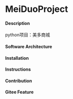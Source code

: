 # MeiDuoProject

#### Description
python项目：美多商城

#### Software Architecture


#### Installation


#### Instructions



#### Contribution




#### Gitee Feature

